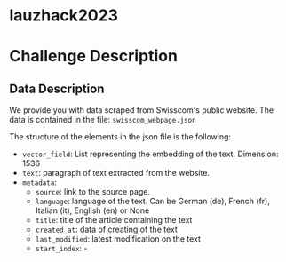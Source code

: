 # lauzhack2023

# Challenge Description

## Data Description 
We provide you with data scraped from Swisscom's public website. The data is contained in the file: ```swisscom_webpage.json```

The structure of the elements in the json file is the following: 

* ```vector_field```: List representing the embedding of the text. Dimension: 1536
* ```text```: paragraph of text extracted from the website.
* ```metadata```:
  -  ```source```: link to the source page.
  -  ```language```: language of the text. Can be German (de), French (fr), Italian (it), English (en) or None
  -  ```title```: title of the article containing the text
  -  ```created_at```: data of creating of the text
  -  ```last_modified```: latest modification on the text
  -  ```start_index```: - 
